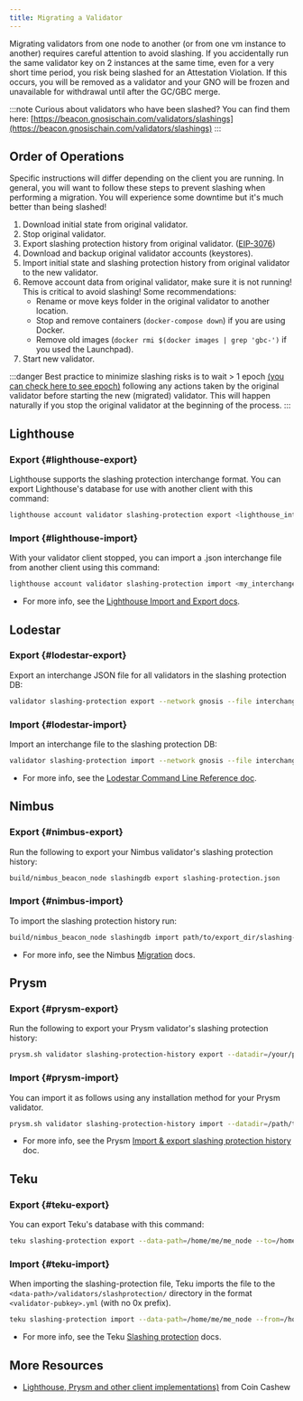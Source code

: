 ```yaml
---
title: Migrating a Validator
---
```


Migrating validators from one node to another (or from one vm instance to another) requires careful attention to avoid slashing. If you accidentally run the same validator key on 2 instances at the same time, even for a very short time period, you risk being slashed for an Attestation Violation. If this occurs, you will be removed as a validator and your GNO will be frozen and unavailable for withdrawal until after the GC/GBC merge.

:::note
Curious about validators who have been slashed? You can find them here: [https://beacon.gnosischain.com/validators/slashings](https://beacon.gnosischain.com/validators/slashings)
:::

## Order of Operations

Specific instructions will differ depending on the client you are running. In general, you will want to follow these steps to prevent slashing when performing a migration. You will experience some downtime but it's much better than being slashed!

1. Download initial state from original validator.
2. Stop original validator.
3. Export slashing protection history from original validator. ([EIP-3076](https://eips.ethereum.org/EIPS/eip-3076))
4. Download and backup original validator accounts (keystores).
5. Import initial state and slashing protection history from original validator to the new validator.
6. Remove account data from original validator, make sure it is not running! This is critical to avoid slashing! Some recommendations:
    - Rename or move keys folder in the original validator to another location.
    - Stop and remove containers (`docker-compose down`) if you are using Docker.
    - Remove old images (`docker rmi $(docker images | grep 'gbc-')` if you used the Launchpad).
7. Start new validator.

:::danger
Best practice to minimize slashing risks is to wait > 1 epoch [(you can check here to see epoch)](https://beacon.gnosischain.com/epochs) following any actions taken by the original validator before starting the new (migrated) validator. This will happen naturally if you stop the original validator at the beginning of the process.
:::

## Lighthouse

### Export {#lighthouse-export}
Lighthouse supports the slashing protection interchange format. You can export Lighthouse's database for use with another client with this command:

```bash
lighthouse account validator slashing-protection export <lighthouse_interchange.json>
```

### Import {#lighthouse-import}
With your validator client stopped, you can import a .json interchange file from another client using this command:

```bash
lighthouse account validator slashing-protection import <my_interchange.json>
```

* For more info, see the [Lighthouse Import and Export docs](https://lighthouse-book.sigmaprime.io/slashing-protection.html#import-and-export).


## Lodestar

### Export {#lodestar-export}
Export an interchange JSON file for all validators in the slashing protection DB:

```bash
validator slashing-protection export --network gnosis --file interchange.json
```

### Import {#lodestar-import}
Import an interchange file to the slashing protection DB:

```bash
validator slashing-protection import --network gnosis --file interchange.json
```

* For more info, see the [Lodestar Command Line Reference doc](https://chainsafe.github.io/lodestar/reference/cli/#validator-slashing-protection).


## Nimbus

### Export {#nimbus-export}
Run the following to export your Nimbus validator's slashing protection history:

```bash
build/nimbus_beacon_node slashingdb export slashing-protection.json
```

### Import {#nimbus-import}
To import the slashing protection history run:

```bash
build/nimbus_beacon_node slashingdb import path/to/export_dir/slashing-protection.json
```

* For more info, see the Nimbus [Migration](https://nimbus.guide/migration.html) docs.


## Prysm

### Export {#prysm-export}
Run the following to export your Prysm validator's slashing protection history:

```bash
prysm.sh validator slashing-protection-history export --datadir=/your/prysm/wallet --slashing-protection-export-dir=/path/to/export_dir
```

### Import {#prysm-import}
You can import it as follows using any installation method for your Prysm validator.

```bash
prysm.sh validator slashing-protection-history import --datadir=/path/to/your/validator/db --slashing-protection-json-file=/path/to/desiredimportfile
```

* For more info, see the Prysm [Import & export slashing protection history](https://docs.prylabs.network/docs/wallet/slashing-protection) doc.

## Teku

### Export {#teku-export}
You can export Teku's database with this command:

```bash
teku slashing-protection export --data-path=/home/me/me_node --to=/home/slash/slashing-protection.json
```

### Import {#teku-import}
When importing the slashing-protection file, Teku imports the file to the `<data-path>/validators/slashprotection/` directory in the format `<validator-pubkey>.yml` (with no 0x prefix).

```bash
teku slashing-protection import --data-path=/home/me/me_node --from=/home/slash/slashing-interchange-format.json
```

* For more info, see the Teku [Slashing protection](https://docs.teku.consensys.net/en/latest/HowTo/Prevent-Slashing/) docs.

## More Resources

- [Lighthouse, Prysm and other client implementations)](https://www.coincashew.com/coins/overview-eth/guide-or-how-to-setup-a-validator-on-eth2-mainnet/part-iii-tips/switching-migrating-consensus-client) from Coin Cashew